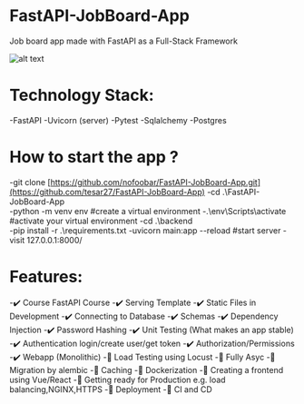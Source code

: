 # FastAPI-JobBoard-App
Job board app made with FastAPI as a Full-Stack Framework

![alt text](https://github.com/tesar27/FastAPI-JobBoard-App/tree/main/static/images/lite.gif?raw=true "Optional Title")


# Technology Stack:
-FastAPI
-Uvicorn (server)
-Pytest
-Sqlalchemy
-Postgres
# How to start the app ?
-git clone [https://github.com/nofoobar/FastAPI-JobBoard-App.git](https://github.com/tesar27/FastAPI-JobBoard-App)
-cd .\FastAPI-JobBoard-App\
-python -m venv env   #create a virtual environment
-.\env\Scripts\activate  #activate your virtual environment
-cd .\backend\
-pip install -r .\requirements.txt
-uvicorn main:app --reload     #start server
-visit  127.0.0.1:8000/
# Features:

-✔️ Course FastAPI Course
-✔️ Serving Template
-✔️ Static Files in Development
-✔️ Connecting to Database
-✔️ Schemas
-✔️ Dependency Injection
-✔️ Password Hashing
-✔️ Unit Testing (What makes an app stable)
-✔️ Authentication login/create user/get token
-✔️ Authorization/Permissions
-✔️ Webapp (Monolithic)
-🚧 Load Testing using Locust
-🚧 Fully Asyc
-🚧 Migration by alembic
-🚧 Caching
-🚧 Dockerization
-🚧 Creating a frontend using Vue/React
-🚧 Getting ready for Production e.g. load balancing,NGINX,HTTPS
-🚧 Deployment
-🚧 CI and CD
